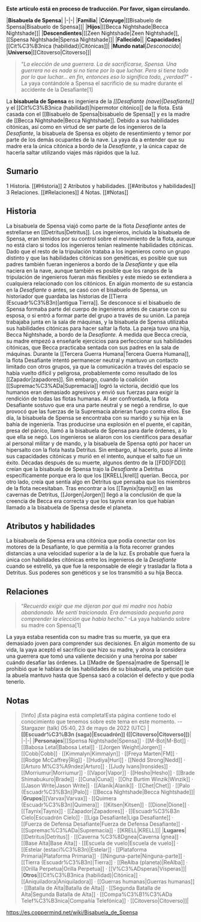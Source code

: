 **Este artículo está en proceso de traducción. Por favor, sigan circulando.**


|**Bisabuela de Spensa**|
|-|-|
|**Familia**|
|**Cónyuge**|[[Bisabuelo de Spensa\|Bisabuelo de Spensa]]|
|**Hijos**|[[Becca Nightshade\|Becca Nightshade]]|
|**Descendientes**|[[Zeen Nightshade\|Zeen Nightshade]], [[Spensa Nightshade\|Spensa Nightshade]]|
|**Fallecido**||
|**Capacidades**|[[Cit%C3%B3nica (habilidad)\|Citónicas]]|
|**Mundo natal**|*Desconocido*|
|**Universo**|[[Citoverso\|Citoverso]]|

>“*La elección de una guerrera. La de sacrificarse, Spensa. Una guerrera no es nada si no tiene por lo que luchar. Pero si tiene todo por lo que luchar... en fin, entonces eso lo significa todo, ¿verdad?*”
\-La yaya contándole a Spensa el sacrificio de su madre durante el accidente de la Desafiante[1]


La **bisabuela de Spensa** es ingeniera de la *[[Desafiante (nave)\|Desafiante]]* y el [[Cit%C3%B3nica (habilidad)\|hipermotor citónico]] de la flota. Está casada con el [[Bisabuelo de Spensa\|bisabuelo de Spensa]] y es la madre de [[Becca Nightshade\|Becca Nightshade]].
Debido a sus habilidades citónicas, así como en virtud de ser parte de los ingenieros de la *Desafiante*, la bisabuela de Spensa es objeto de resentimiento y temor por parte de los demás ocupantes de la nave. La yaya da a entender que su madre era la única citónica a bordo de la *Desafiante*, y la única capaz de hacerla saltar utilizando viajes más rápidos que la luz.

## Sumario

1 Historia. [[#Historia]] 
2 Atributos y habilidades. [[#Atributos y habilidades]] 
3 Relaciones. [[#Relaciones]] 
4 Notas. [[#Notas]] 


## Historia
La bisabuela de Spensa viajó como parte de la flota *Desafiante* antes de estrellarse en [[Detritus\|Detritus]]. Los ingenieros, incluida la bisabuela de Spensa, eran temidos por su control sobre el movimiento de la flota, aunque no está claro si todos los ingenieros tenían realmente habilidades citónicas. Dado que el resto de la tripulación trataba a los ingenieros como un grupo distinto y que las habilidades citónicas son genéticas, es posible que sus padres también fueran ingenieros a bordo de la *Desafiante* y que ella naciera en la nave, aunque también es posible que los rangos de la tripulación de ingenieros fueran más flexibles y este miedo se extendiera a cualquiera relacionado con los citónicos.
En algún momento de su estancia en la *Desafiante* o antes, se casó con el bisabuelo de Spensa, un historiador que guardaba las historias de [[Tierra (Escuadr%C3%B3n)\|antigua Tierra]]. Se desconoce si el bisabuelo de Spensa formaba parte del cuerpo de ingenieros antes de casarse con su esposa, o si entró a formar parte del grupo a través de su unión. La pareja trabajaba junta en la sala de máquinas, y la bisabuela de Spensa utilizaba sus habilidades citónicas para hacer saltar la flota. La pareja tuvo una hija, Becca Nightshade, a bordo de la *Desafiante*. A medida que Becca crecía, su madre empezó a enseñarle ejercicios para perfeccionar sus habilidades citónicas, que Becca practicaba sentada con sus padres en la sala de máquinas.
Durante la [[Tercera Guerra Humana\|Tercera Guerra Humana]], la flota Desafiante intentó permanecer neutral y mantuvo un contacto limitado con otros grupos, ya que la comunicación a través del espacio se había vuelto difícil y peligrosa, probablemente como resultado de los [[Zapador\|zapadores]]. Sin embargo, cuando la coalición [[Supremac%C3%ADa\|Supremacía]] logró la victoria, decidió que los humanos eran demasiado agresivos y envió sus fuerzas para exigir la rendición de todas las flotas humanas. Al ser confrontada, la flota Desafiante sostuvo que era una parte neutral y se negó a rendirse, lo que provocó que las fuerzas de la Supremacía abrieran fuego contra ellos. Ese día, la bisabuela de Spensa se encontraba con su marido y su hija en la bahía de ingeniería. Tras producirse una explosión en el puente, el capitán, presa del pánico, llamó a la bisabuela de Spensa para darle órdenes, a lo que ella se negó. Los ingenieros se aliaron con los científicos para desafiar al personal militar y de mando, y la bisabuela de Spensa optó por hacer un hipersalto con la flota hasta Detritus. Sin embargo, al hacerlo, puso al límite sus capacidades citónicas y murió en el intento, aunque el salto fue un éxito.
Décadas después de su muerte, algunos dentro de la [[FDD\|FDD]] creían que la bisabuela de Spensa trajo la *Desafiante* a Detritus específicamente porque era lo que los [[KRELL\|krell]] querían. Becca, por otro lado, creía que sentía algo en Detritus que pensaba que los miembros de la flota necesitaban. Tras encontrar a los [[Taynix\|taynix]] en las cavernas de Detritus, [[Jorgen\|Jorgen]] llegó a la conclusión de que la creencia de Becca era correcta y que los taynix eran los que habían llamado a la bisabuela de Spensa desde el planeta.

## Atributos y habilidades
La bisabuela de Spensa era una citónica que podía conectar con los motores de la Desafiante, lo que permitía a la flota recorrer grandes distancias a una velocidad superior a la de la luz. Es probable que fuera la única con habilidades citónicas entre los ingenieros de la *Desafiante* cuando se estrelló, ya que fue la responsable de elegir y trasladar la flota a Detritus. Sus poderes son genéticos y se los transmitió a su hija Becca.

## Relaciones
>“*Recuerdo exigir que me dijeran por qué mi madre nos había abandonado. Me sentí traicionada. Era demasiado pequeña para comprender la elección que había hecho.*”
\-La yaya hablando sobre su madre con Spensa[1]


La yaya estaba resentida con su madre tras su muerte, ya que era demasiado joven para comprender sus decisiones. En algún momento de su vida, la yaya aceptó el sacrificio que hizo su madre, y ahora la considera una guerrera que tomó una valiente decisión y una heroína por saber cuándo desafiar las órdenes. La [[Madre de Spensa\|madre de Spensa]] le prohibió que le hablara de las habilidades de su bisabuela, una petición que la abuela mantuvo hasta que Spensa sacó a colación el defecto y que podía tenerlo.

## Notas

> [!info] ¡Esta página está completa!Esta página contiene todo el conocimiento que tenemos sobre este tema en este momento.
--Stargazer (talk) 05:40, 23 de mayo de 2022 (UTC)
|**[[Escuadr%C3%B3n (saga)\|Escuadrón]] ([[Citoverso\|Citoverso]])**|
|-|-|
|**Personajes**|[[Spensa Nightshade\|Spensa]] · [[M-Bot\|M-Bot]] · [[Babosa Letal\|Babosa Letal]] · [[Jorgen Weight\|Jorgen]] · [[Cobb\|Cobb]] · [[Kimmalyn\|Kimmalyn]] · [[Freya Marten\|FM]] · [[Rodge McCaffrey\|Rig]] · [[Hudiya\|Hurl]] · [[Nedd Strong\|Nedd]] · [[Arturo M%C3%A9ndez\|Arturo]] · [[Judy Ivans\|Ironsides]] · [[Morriumur\|Morriumur]] · [[Vapor\|Vapor]] · [[Hesho\|Hesho]] · [[Brade Shimabukuro\|Brade]] · [[Cuna\|Cuna]] · [[Ohz Burtim Winzik\|Winzik]] · [[Jason Write\|Jason Write]] · [[Alanik\|Alanik]] · [[Chet\|Chet]] · [[Palo (Escuadr%C3%B3n)\|Palo]] · [[Becca Nightshade\|Becca Nightshade]]|
|**Grupos**|[[Varvax\|Varvax]] · [[Quimera (Escuadr%C3%B3n)\|Quimera]] · [[Kitsen\|Kitsen]] · [[Dione\|Dione]] · [[Taynix\|Taynix]] · [[Zapador\|Zapadores]] · [[Escuadr%C3%B3n Cielo\|Escuadrón Cielo]] · [[Liga Desafiante\|Liga Desafiante]] · [[Fuerza de Defensa Desafiante\|Fuerza de Defensa Desafiante]] · [[Supremac%C3%ADa\|Supremacía]] · [[KRELL\|KRELL]]|
|**Lugares**|[[Detritus\|Detritus]] · [[Caverna %C3%8Dgnea\|Caverna Ígnea]] · [[Base Alta\|Base Alta]] · [[Escuela de vuelo\|Escuela de vuelo]] · [[Estelar (estaci%C3%B3n)\|Estelar]] · [[Plataforma Primaria\|Plataforma Primaria]] · [[Ninguna-parte\|Ninguna-parte]] · [[Tierra (Escuadr%C3%B3n)\|Tierra]] · [[ReAlba (planeta)\|ReAlba]] · [[Orilla Perpetua\|Orilla Perpetua]] · [[V%C3%ADsperas\|Vísperas]]|
|**Otros**|[[Cit%C3%B3nica (habilidad)\|Citónica]] · [[Aniquiladora\|Aniquiladora]] · [[Guerras humanas\|Guerras humanas]] · [[Batalla de Alta\|Batalla de Alta]] · [[Segunda Batalla de Alta\|Segunda Batalla de Alta]] · [[Compa%C3%B1%C3%ADa Telef%C3%B3nica\|Compañía Telefónica]] · [[Citoverso\|Citoverso]]|



https://es.coppermind.net/wiki/Bisabuela_de_Spensa